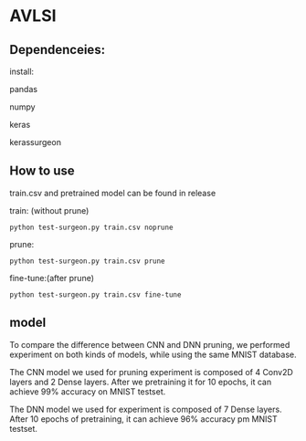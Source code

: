 # AVLSI

## Dependenceies:

install:

pandas

numpy

keras

kerassurgeon

## How to use

train.csv and pretrained model can be found in release

train: (without prune)
```
python test-surgeon.py train.csv noprune
```
prune: 
```
python test-surgeon.py train.csv prune
```
fine-tune:(after prune)
```
python test-surgeon.py train.csv fine-tune
```

## model
To compare the difference between CNN and DNN pruning, we performed experiment on both kinds of models, while using the same MNIST database. 

The CNN model we used for pruning experiment is composed of 4 Conv2D layers and 2 Dense layers. After we pretraining it for 10 epochs, it can achieve 99% accuracy on MNIST testset.

The DNN model we used for experiment is composed of 7 Dense layers. After 10 epochs of pretraining, it can achieve 96% accuracy pm MNIST testset.

